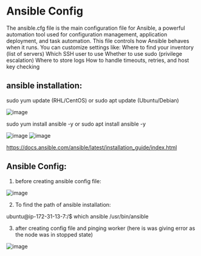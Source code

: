 # Ansible Config
The ansible.cfg file is the main configuration file for Ansible, a powerful automation tool used for configuration management, application deployment, and task automation.
This file controls how Ansible behaves when it runs. You can customize settings like:
Where to find your inventory (list of servers)
Which SSH user to use
Whether to use sudo (privilege escalation)
Where to store logs
How to handle timeouts, retries, and host key checking
## ansible installation:

sudo yum update (RHL/CentOS) or sudo apt update (Ubuntu/Debian)

![image](https://github.com/user-attachments/assets/eb712f02-4f23-4b6b-9118-59d922b574ad)

sudo yum install ansible -y or sudo apt install ansible -y

![image](https://github.com/user-attachments/assets/2703eeb6-7ee1-4518-88f1-f0ccbafb1bd1)
![image](https://github.com/user-attachments/assets/b6b3d87a-7aa2-465e-8f13-dc2efea94529)

https://docs.ansible.com/ansible/latest/installation_guide/index.html

## Ansible Config:

1. before creating ansible config file:

![image](https://github.com/user-attachments/assets/699bd7a3-cf8f-4345-8a85-f5a0d1416c04)

2. To find the path of ansible installation:
   
ubuntu@ip-172-31-13-7:/$ which ansible
/usr/bin/ansible

3. after creating config file and pinging worker (here is was giving error as the node was in stopped state)

![image](https://github.com/user-attachments/assets/4c806600-8744-4a53-9a2c-07be17337d37)
